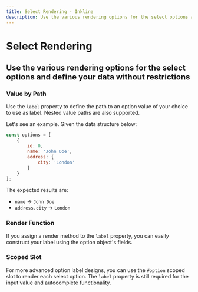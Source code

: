 ```yaml
---
title: Select Rendering - Inkline
description: Use the various rendering options for the select options and define your data without restrictions. 
---
```


<script setup>

import {
    ISelectRenderingRenderFunctionExample,
    ISelectRenderingValueByPathExample,
    ISelectRenderingScopedSlotExample
} from '@inkline/inkline/components/ISelect/examples';
import { default as ISelectRenderingRenderFunctionExampleHTML } from '@inkline/inkline/components/ISelect/examples/rendering-render-function.html?raw';
import { default as ISelectRenderingRenderFunctionExampleJS } from '@inkline/inkline/components/ISelect/examples/rendering-render-function.js?raw';
import { default as ISelectRenderingValueByPathExampleHTML } from '@inkline/inkline/components/ISelect/examples/rendering-value-by-path.html?raw';
import { default as ISelectRenderingValueByPathExampleJS } from '@inkline/inkline/components/ISelect/examples/rendering-value-by-path.js?raw';
import { default as ISelectRenderingScopedSlotExampleHTML } from '@inkline/inkline/components/ISelect/examples/rendering-scoped-slot.html?raw';
import { default as ISelectRenderingScopedSlotExampleJS } from '@inkline/inkline/components/ISelect/examples/rendering-scoped-slot.js?raw';
</script>


# Select Rendering
## Use the various rendering options for the select options and define your data without restrictions

### Value by Path
Use the `label` property to define the path to an option value of your choice to use as label. Nested value paths are also supported.

Let's see an example. Given the data structure below:

~~~js
const options = [
    {
        id: 0,
        name: 'John Doe',
        address: {
            city: 'London'
        }
    }
];
~~~

The expected results are:

- `name` -> `John Doe`
- `address.city` -> `London`


<example :component="ISelectRenderingValueByPathExample" :html="ISelectRenderingValueByPathExampleHTML" :js="ISelectRenderingValueByPathExampleJS"></example>

### Render Function
If you assign a render method to the `label` property, you can easily construct your label using the option object's fields.

<example :component="ISelectRenderingRenderFunctionExample" :html="ISelectRenderingRenderFunctionExampleHTML" :js="ISelectRenderingRenderFunctionExampleJS"></example>

### Scoped Slot
For more advanced option label designs, you can use the `#option` scoped slot to render each select option. The `label` property is still required for the input value and autocomplete functionality.

<example :component="ISelectRenderingScopedSlotExample" :html="ISelectRenderingScopedSlotExampleHTML" :js="ISelectRenderingScopedSlotExampleJS"></example>





